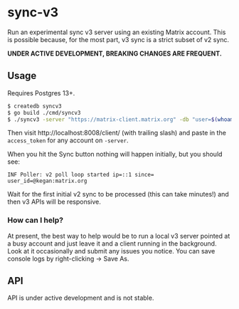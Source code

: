 # sync-v3

Run an experimental sync v3 server using an existing Matrix account. This is possible because, for the most part,
v3 sync is a strict subset of v2 sync.

**UNDER ACTIVE DEVELOPMENT, BREAKING CHANGES ARE FREQUENT.**

## Usage

Requires Postgres 13+.

```bash
$ createdb syncv3
$ go build ./cmd/syncv3
$ ./syncv3 -server "https://matrix-client.matrix.org" -db "user=$(whoami) dbname=syncv3 sslmode=disable"
```

Then visit http://localhost:8008/client/ (with trailing slash) and paste in the `access_token` for any account on `-server`.

When you hit the Sync button nothing will happen initially, but you should see:
```
INF Poller: v2 poll loop started ip=::1 since= user_id=@kegan:matrix.org
```
Wait for the first initial v2 sync to be processed (this can take minutes!) and then v3 APIs will be responsive.

### How can I help?

At present, the best way to help would be to run a local v3 server pointed at a busy account and just leave it and a client running in the background. Look at it occasionally and submit any issues you notice. You can save console logs by right-clicking -> Save As.

## API

API is under active development and is not stable.
